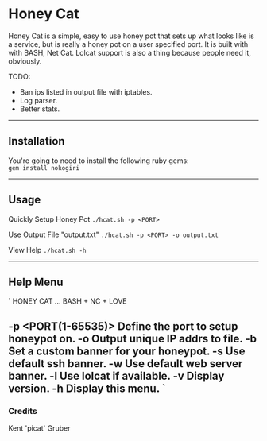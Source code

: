 # Honey Cat

Honey Cat is a simple, easy to use honey pot that sets up what looks like is a service, but is really a honey pot on a user specified port. It is built with with BASH, Net Cat. Lolcat support is also a thing because people need it, obviously. 

TODO: 
* Ban ips listed in output file with iptables.
* Log parser.
* Better stats.

---

## Installation
You're going to need to install the following ruby gems:                                                                     
`gem install nokogiri`

---

## Usage
Quickly Setup Honey Pot
`./hcat.sh -p <PORT>`

Use Output File "output.txt"
`./hcat.sh -p <PORT> -o output.txt`

View Help
`./hcat.sh -h`

---

## Help Menu
`
HONEY CAT ... BASH + NC + LOVE 

-p <PORT(1-65535)>
	Define the port to setup honeypot on.
-o <FILE>
	Output unique IP addrs to file. 
-b <BANNER>
	Set a custom banner for your honeypot.
-s 
	Use default ssh banner. 
-w 
	Use default web server banner.
-l
	Use lolcat if available.
-v
	Display version.
-h
	Display this menu. 
`
---

### Credits
Kent 'picat' Gruber
